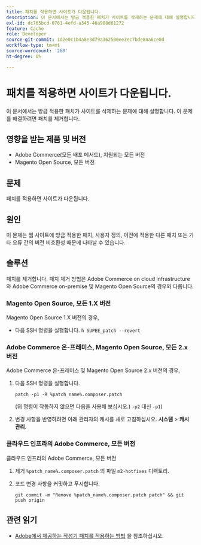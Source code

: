 ```yaml
---
title: 패치를 적용하면 사이트가 다운됩니다.
description: 이 문서에서는 방금 적용한 패치가 사이트를 삭제하는 문제에 대해 설명합니다. 이 문제를 해결하려면 패치를 제거합니다.
exl-id: dc765bcd-0761-4efd-a345-46a908d61272
feature: Cache
role: Developer
source-git-commit: 1d2e0c1b4a8e3d79a362500ee3ec7bde84a6ce0d
workflow-type: tm+mt
source-wordcount: '260'
ht-degree: 0%

---
```


# 패치를 적용하면 사이트가 다운됩니다.

이 문서에서는 방금 적용한 패치가 사이트를 삭제하는 문제에 대해 설명합니다. 이 문제를 해결하려면 패치를 제거합니다.

## 영향을 받는 제품 및 버전

* Adobe Commerce(모든 배포 메서드), 지원되는 모든 버전
* Magento Open Source, 모든 버전

## 문제

패치를 적용하면 사이트가 다운됩니다.

## 원인

이 문제는 웹 사이트에 방금 적용한 패치, 사용자 정의, 이전에 적용한 다른 패치 또는 기타 오류 간의 버전 비호환성 때문에 나타날 수 있습니다.

## 솔루션

패치를 제거합니다. 패치 제거 방법은 Adobe Commerce on cloud infrastructure와 Adobe Commerce on-premise 및 Magento Open Source의 경우와 다릅니다.

### Magento Open Source, 모든 1.X 버전

Magento Open Source 1.X 버전의 경우,

* 다음 SSH 명령을 실행합니다. `h SUPEE_patch --revert `

### Adobe Commerce 온-프레미스, Magento Open Source, 모든 2.x 버전

Adobe Commerce 온-프레미스 및 Magento Open Source 2.x 버전의 경우,

1. 다음 SSH 명령을 실행합니다.

   ```
   patch -p1 -R %patch_name%.composer.patch
   ```

   (위 명령이 작동하지 않으면 다음을 사용해 보십시오.) `-p2` 대신 `-p1`)

1. 변경 사항을 반영하려면 아래 관리자의 캐시를 새로 고침하십시오. **시스템** > **캐시 관리**.

### 클라우드 인프라의 Adobe Commerce, 모든 버전

클라우드 인프라의 Adobe Commerce, 모든 버전

1. 제거 `%patch_name%.composer.patch` 의 파일 `m2-hotfixes` 디렉토리.
1. 코드 변경 사항을 커밋하고 푸시합니다.

   ```
   git commit -m "Remove %patch_name%.composer.patch patch" && git push origin
   ```

## 관련 읽기

* [Adobe에서 제공하는 작성기 패치를 적용하는 방법](/help/how-to/general/how-to-apply-a-composer-patch-provided-by-magento.md) 을 참조하십시오.
